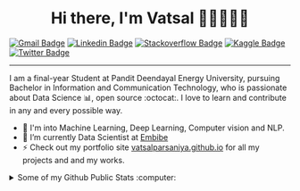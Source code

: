 <h1 align="center">Hi there, I'm Vatsal 👋🏼👨🏻‍💻</h1>

[![Gmail Badge](https://img.shields.io/badge/-vatsal.pict17%40sot.pdpu.ac.in-red?style=flat&logo=gmail&logoColor=white)](mailto:vatsal.pict17@sot.pdpu.ac.in "Connect via Email")
[![Linkedin Badge](https://img.shields.io/badge/-vatsal--parsaniya-blue?style=flat&logo=Linkedin&logoColor=white)](https://www.linkedin.com/in/vatsal-parsaniya/ "Connect on LinkedIn")
[![Stackoverflow Badge](https://img.shields.io/badge/-vatsalparsaniya-orange?style=flat&logo=Stackoverflow&logoColor=white)](https://stackoverflow.com/story/vatsalparsaniya "")
[![Kaggle Badge](https://img.shields.io/badge/-vatsalparsaniya-blue?style=flat&logo=kaggle&logoColor=white)](https://www.linkedin.com/in/vatsal-parsaniya/ "Connect on Kaggle")
[![Twitter Badge](https://img.shields.io/badge/-VatsalParsaniya-00acee?style=flat&logo=Twitter&logoColor=white)](https://twitter.com/VatsalParsaniya "Follow on Twitter")

---

I am a final-year Student at Pandit Deendayal Energy University, pursuing Bachelor  in Information and Communication Technology, who is passionate about Data Science 📊, open source :octocat:. I love to learn and contribute in any and every possible way.

- 🔭 I'm into Machine Learning, Deep Learning, Computer vision and NLP.
- 🌱 I’m currently Data Scientist at [Embibe](https://intellica.ai/](https://www.embibe.com/))
- ⚡ Check out my portfolio site [vatsalparsaniya.github.io](https://vatsalparsaniya.github.io/) for all my projects and and my works.

<details>
  <summary>Some of my Github Public Stats :computer:</summary>
  
  ---
  [![Top Langs](https://github-readme-stats.vercel.app/api/top-langs/?username=Vatsalparsaniya&layout=compact&title_color=fff&icon_color=79ff97&text_color=9f9f9f&bg_color=151515)](https://github.com/Vatsalparsaniya/github-readme-stats)

  [![My Github Stats](https://github-readme-stats.vercel.app/api?username=Vatsalparsaniya&show_icons=true&title_color=fff&icon_color=79ff97&text_color=9f9f9f&bg_color=151515)](https://github.com/Vatsalparsaniya)
  
  ---
  
</details>
